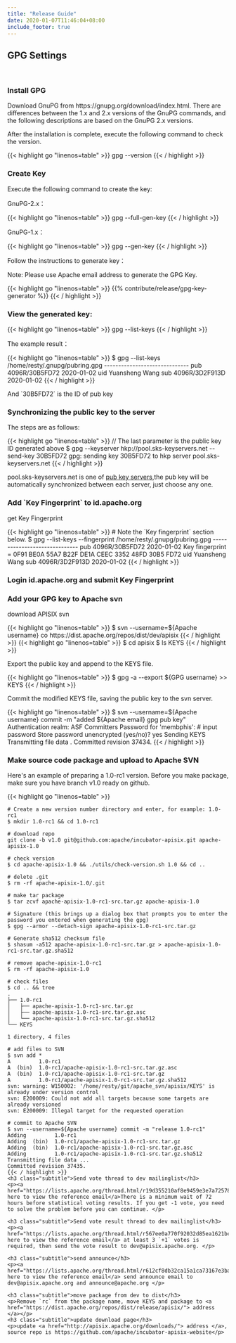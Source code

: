 ```yaml
---
title: "Release Guide"
date: 2020-01-07T11:46:04+08:00
include_footer: true
---
```


<div class="release-guide">
  <section>
    <h2 class="title">GPG Settings</h2>
    <br />
    <h3 class="subtitle">Install GPG</h3>
    <p>Download GnuPG from https://gnupg.org/download/index.html. There are differences between the 1.x and 2.x versions of the GnuPG commands, and the following descriptions are based on the GnuPG 2.x versions.</p>
    <p>After the installation is complete, execute the following command to check the version.</p>
    {{< highlight go "linenos=table" >}}
    gpg --version
    {{< / highlight >}}
    <h3 class="subtitle">Create Key</h3>
    <p>Execute the following command to create the key:</p>
    <p>GnuPG-2.x：</p>
    {{< highlight go "linenos=table" >}}
    gpg --full-gen-key
    {{< / highlight >}}
    <p>GnuPG-1.x：</p>
    {{< highlight go "linenos=table" >}}
    gpg --gen-key
    {{< / highlight >}}
    <p>Follow the instructions to generate key：</p>
    <p class="warning">Note: Please use Apache email address to generate the GPG Key.</p>
    {{< highlight go "linenos=table" >}}
    {{% contribute/release/gpg-key-generator %}}
    {{< / highlight >}}
    <h3 class="subtitle">View the generated key:</h3>
    {{< highlight go "linenos=table" >}}
    gpg --list-keys
    {{< / highlight >}}
    <p>The example result：</p>
    {{< highlight go "linenos=table" >}}
    $ gpg --list-keys
    /home/resty/.gnupg/pubring.gpg
    ------------------------------
    pub   4096R/30B5FD72 2020-01-02
    uid   Yuansheng Wang <membphis@apache.org>
    sub   4096R/3D2F913D 2020-01-02
    {{< / highlight >}}
    <p>And `30B5FD72` is the ID of pub key</p>
    <h3 class="subtitle">Synchronizing the public key to the server</h3>
    <p>The steps are as follows:</p>
    {{< highlight go "linenos=table" >}}
    // The last parameter is the public key ID generated above
    $ gpg --keyserver hkp://pool.sks-keyservers.net --send-key 30B5FD72
    gpg: sending key 30B5FD72 to hkp server pool.sks-keyservers.net
    {{< / highlight >}}
    <p>pool.sks-keyservers.net is one of <a href="https://sks-keyservers.net/status/" target="_blank">pub key servers,</a>the pub key will be automatically synchronized between each server, just choose any one.</p>
    <h3 class="subtitle">Add `Key Fingerprint` to id.apache.org </h3>
    <p>get Key Fingerprint</p>
    {{< highlight go "linenos=table" >}}
    # Note the `Key fingerprint` section below.
    $ gpg --list-keys --fingerprint
    /home/resty/.gnupg/pubring.gpg
    ------------------------------
    pub   4096R/30B5FD72 2020-01-02
          Key fingerprint = 0F91 BE0A 55A7 B22F DE1A  CEEC 3352 48FD 30B5 FD72
    uid                  Yuansheng Wang <membphis@apache.org>
    sub   4096R/3D2F913D 2020-01-02
    {{< / highlight >}}
    <h3 class="subtitle">Login id.apache.org and submit Key Fingerprint</h3>
    <h3 class="subtitle">Add your GPG key to Apache svn</h3>
    <p>download APISIX svn</p>
    {{< highlight go "linenos=table" >}}
    $ svn --username=${Apache username} co https://dist.apache.org/repos/dist/dev/apisix
    {{< / highlight >}}
    {{< highlight go "linenos=table" >}}
    $ cd apisix
    $ ls
    KEYS
    {{< / highlight >}}
    <p>Export the public key and append to the KEYS file.</p>
    {{< highlight go "linenos=table" >}}
    $ gpg -a --export ${GPG username}  >> KEYS
    {{< / highlight >}}
    <p>Commit the modified KEYS file, saving the public key to the svn server.</p>
    {{< highlight go "linenos=table" >}}
    $ svn --username=${Apache username} commit -m "added ${Apache email} gpg pub key"
    Authentication realm: <https://dist.apache.org:443> ASF Committers
    Password for 'membphis': # input password
    Store password unencrypted (yes/no)? yes
    Sending        KEYS
    Transmitting file data .
    Committed revision 37434.
    {{< / highlight >}}
    <h3 class="subtitle">Make source code package and upload to Apache SVN</h3>
    <p>Here's an example of preparing a 1.0-rc1 version. Before you make package, make sure you have branch v1.0 ready on github.</p>
    {{< highlight go "linenos=table" >}}

    # Create a new version number directory and enter, for example: 1.0-rc1
    $ mkdir 1.0-rc1 && cd 1.0-rc1

    # download repo
    git clone -b v1.0 git@github.com:apache/incubator-apisix.git apache-apisix-1.0

    # check version
    $ cd apache-apisix-1.0 && ./utils/check-version.sh 1.0 && cd ..

    # delete .git
    $ rm -rf apache-apisix-1.0/.git

    # make tar package
    $ tar zcvf apache-apisix-1.0-rc1-src.tar.gz apache-apisix-1.0

    # Signature (this brings up a dialog box that prompts you to enter the password you entered when generating the gpg)
    $ gpg --armor --detach-sign apache-apisix-1.0-rc1-src.tar.gz

    # Generate sha512 checksum file
    $ shasum -a512 apache-apisix-1.0-rc1-src.tar.gz > apache-apisix-1.0-rc1-src.tar.gz.sha512

    # remove apache-apisix-1.0-rc1
    $ rm -rf apache-apisix-1.0

    # check files
    $ cd .. && tree
    .
    ├── 1.0-rc1
    │   ├── apache-apisix-1.0-rc1-src.tar.gz
    │   ├── apache-apisix-1.0-rc1-src.tar.gz.asc
    │   └── apache-apisix-1.0-rc1-src.tar.gz.sha512
    └── KEYS

    1 directory, 4 files

    # add files to SVN
    $ svn add *
    A         1.0-rc1
    A  (bin)  1.0-rc1/apache-apisix-1.0-rc1-src.tar.gz.asc
    A  (bin)  1.0-rc1/apache-apisix-1.0-rc1-src.tar.gz
    A         1.0-rc1/apache-apisix-1.0-rc1-src.tar.gz.sha512
    svn: warning: W150002: '/home/resty/git/apache_svn/apisix/KEYS' is already under version control
    svn: E200009: Could not add all targets because some targets are already versioned
    svn: E200009: Illegal target for the requested operation

    # commit to Apache SVN
    $ svn --username=${Apache username} commit -m "release 1.0-rc1"
    Adding         1.0-rc1
    Adding  (bin)  1.0-rc1/apache-apisix-1.0-rc1-src.tar.gz
    Adding  (bin)  1.0-rc1/apache-apisix-1.0-rc1-src.tar.gz.asc
    Adding         1.0-rc1/apache-apisix-1.0-rc1-src.tar.gz.sha512
    Transmitting file data ...
    Committed revision 37435.
    {{< / highlight >}}
    <h3 class="subtitle">Send vote thread to dev mailinglist</h3>
    <p><a href="https://lists.apache.org/thread.html/r19d355210af8e9459e3e7a72578c511a13b226e5214ade3edf41c965%40%3Cdev.apisix.apache.org%3E">Click here to view the reference email</a>There is a minimum wait of 72 hours before statistical voting results. If you get -1 vote, you need to solve the problem before you can continue. </p>

    <h3 class="subtitle">Send vote result thread to dev mailinglist</h3>
    <p><a href="https://lists.apache.org/thread.html/r567ee0a770f92032d85ea1621bc756772e6d0ab033f299642f1f623d%40%3Cdev.apisix.apache.org%3E">Click here to view the reference email</a> at least 3 `+1` votes is required, then send the vote result to dev@apisix.apache.org. </p>

    <h3 class="subtitle">send announce</h3>
    <p><a href="https://lists.apache.org/thread.html/r612cf8db32ca15a1ca73167e3baf89ca9ab30100368b200d495d39a3%40%3Cdev.apisix.apache.org%3E">Click here to view the reference email</a> send announce email to dev@apisix.apache.org and announce@apache.org </p>

    <h3 class="subtitle">move package from dev to dist</h3>
    <p>Remove `rc` from the package name, move KEYS and package to <a href="https://dist.apache.org/repos/dist/release/apisix/"> address </a></p>
    <h3 class="subtitle">update download page</h3>
    <p>update <a href="http://apisix.apache.org/downloads/"> address </a>, source repo is https://github.com/apache/incubator-apisix-website</p>
  </section>
</div>
